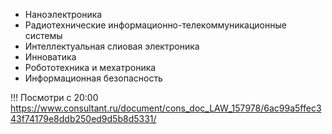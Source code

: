 - Наноэлектроника
- Радиотехнические информационно-телекоммуникационные системы
- Интеллектуальная слиовая электроника
- Инноватика
- Робототехника и мехатроника
- Информационная безопасность

!!! Посмотри с 20:00
https://www.consultant.ru/document/cons_doc_LAW_157978/6ac99a5ffec343f74179e8ddb250ed9d5b8d5331/